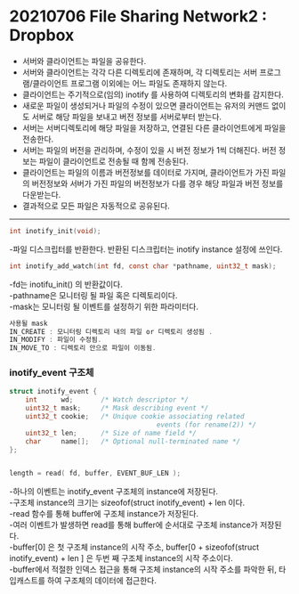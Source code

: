 # 20210706 File Sharing Network2 : Dropbox
- 서버와 클라이언트는 파일을 공유한다.
- 서버와 클라이언트는 각각 다른 디렉토리에 존재하며, 각 디렉토리는 서버 프로그램/클라이언트 프로그램 이외에는 어느 파일도 존재하지 않는다.
- 클라이언트는 주기적으로(임의) inotify 를 사용하여 디렉토리의 변화를 감지한다.
- 새로운 파일이 생성되거나 파일의 수정이 있으면 클라이언트는 유저의 커맨드 없이도 서버로 해당 파일을 보내고 버전 정보를 서버로부터 받는다.
- 서버는 서버디렉토리에 해당 파일을 저장하고, 연결된 다른 클라이언트에게 파일을 전송한다.
- 서버는 파일의 버전을 관리하며, 수정이 있을 시 버전 정보가 1씩 더해진다. 버전 정보는 파일이 클라이언트로 전송될 때 함께 전송된다.
- 클라이언트는 파일의 이름과 버전정보를 데이터로 가지며, 클라이언트가 가진 파일의 버전정보와 서버가 가진 파일의 버전정보가 다를 경우 해당 파일과 버전 정보를 다운받는다.
- 결과적으로 모든 파일은 자동적으로 공유된다.
---
~~~c
int inotify_init(void);
~~~
-파일 디스크립터를 반환한다. 반환된 디스크립터는 inotify instance 설정에 쓰인다.

~~~c
int inotify_add_watch(int fd, const char *pathname, uint32_t mask);
~~~
-fd는 inotifu_init() 의 반환값이다.   
-pathname은 모니터링 될 파일 혹은 디렉토리이다.   
-mask는 모니터링 될 이벤트를 설정하기 위한 파라미터다.    
 
~~~c
사용될 mask
IN_CREATE : 모니터링 디렉토리 내의 파일 or 디렉토리 생성됨 .
IN_MODIFY : 파일이 수정됨.
IN_MOVE_TO : 디렉토리 안으로 파일이 이동됨.
~~~
### inotify_event 구조체
~~~c
struct inotify_event {
    int      wd;       /* Watch descriptor */
    uint32_t mask;     /* Mask describing event */
    uint32_t cookie;   /* Unique cookie associating related
                                     events (for rename(2)) */
    uint32_t len;      /* Size of name field */
    char     name[];   /* Optional null-terminated name */
};


length = read( fd, buffer, EVENT_BUF_LEN ); 
~~~
-하나의 이벤트는 inotify_event 구조체의 instance에 저장된다.  
-구조체 instance의 크기는 sizeofof(struct inotify_event) + len 이다.  
-read 함수를 통해 buffer에 구조체 instance가 저장된다.   
-여러 이벤트가 발생하면 read를 통해 buffer에 순서대로 구조체 instance가 저장된다.    
-buffer[0] 은 첫 구조체 instance의 시작 주소, buffer[0 +  sizeofof(struct inotify_event) + len ] 은 두번 째 구조체 instance의 시작 주소이다.    
-buffer에서 적절한 인덱스 접근을 통해 구조체 instance의 시작 주소를 파악한 뒤, 타입캐스트를 하여 구조체의 데이터에 접근한다.    

